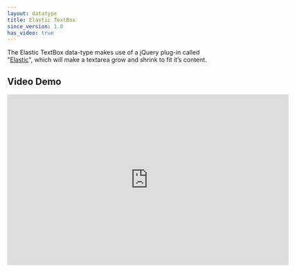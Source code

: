 ```yaml
---
layout: datatype
title: Elastic TextBox
since_version: 1.0
has_video: true
---
```


The Elastic TextBox data-type makes use of a jQuery plug-in called "[Elastic](http://www.unwrongest.com/projects/elastic/)", which will make a textarea grow and shrink to fit it’s content.

## Video Demo
<iframe src="http://www.screenr.com/embed/wbO" width="650" height="396" frameborder="0"></iframe>
